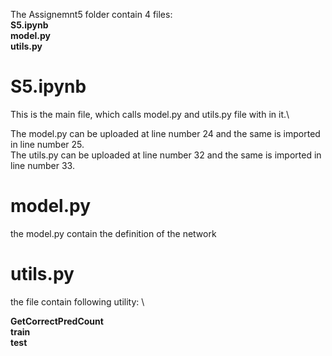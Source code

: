 The Assignemnt5 folder contain 4 files:\
**S5.ipynb**\
**model.py**\
**utils.py** 

# S5.ipynb 
This is the main file, which calls model.py and utils.py file with in it.\

The model.py can be uploaded at line number 24 and the same is imported in line number 25. \
The utils.py can be uploaded at line number 32 and the same is imported in line number 33. 

# model.py
the model.py contain the definition of the network

# utils.py
the file contain following utility: \

**GetCorrectPredCount** \
**train** \
**test** 





